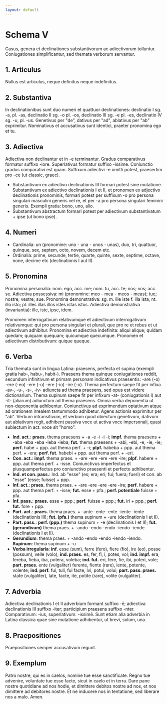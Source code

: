 ```yaml
---
layout: default
---
```


# Schema V

Casus, genera et declinationes substantivorum ac adiectivorum tolluntur. Coniugationes simplificantur, sed themata verborum servantur.

## 1. Articulus

Nullus est articulus, neque definitus neque indefinitus.

## 2. Substantiva

In declinationibus sunt duo numeri et quattuor declinationes: declinatio I sg. -a, pl. -as, declinatio II sg. -o pl. -os, declinatio III sg. -e pl. -es, declinatio IV sg. -u, pl. -us. Genetivus per "de", dativus per "ad", ablativus per "ab" exprimitur. Nominativus et accusativus sunt identici, praeter pronomina ego et tu. 

## 3. Adiectiva

Adiectiva non declinantur et in -e terminantur. Gradus comparativus formatur suffixo -iore. Superlativus formatur suffixo -issime. Coniunctio gradus comparativi est quam. Suffixum adiectivi -e omitti potest, praesertim pro -ce (ut classic, graec). 

- Substantivum ex adiectivo declinationis III formari potest sine mutatione. Substantivum ex adiectivo declinationis I et II, et pronomen ex adjectivo declinationis pronominis, formari potest per suffixum -o pro persona singulari masculini generis vel re, et per -a pro persona singulari feminini generis. Exempli gratia: bono, uno, alio.
- Substantivum abstractum formari potest per adiectivum substantivatum + ipse (ut bono ipse).

## 4. Numeri

- Cardinalia: un (pronomine: uno - una - unos - unas), duo, tri, quattuor, quinque, sex, septem, octo, novem, decem etc.
- Ordinalia: prime, secunde, tertie, quarte, quinte, sexte, septime, octave, none, decime etc (declinationis I aut II).

## 5. Pronomina

Pronomina personalia: nom. ego, acc. me; nom. tu, acc. te; nos; vos; acc. se. Adiectiva possessiva: mi (pronomine: meo - mea - meos - meas); tue; nostre; vestre; sue. Pronomina demonstrativa: sg. m. ille iste f. illa ista, nt. illo isto; pl. illes illas illos istes istas istos. Adiectiva demonstrativa (invariantia): ille, iste, ipse, idem.

Pronomen interrogativum relativumque et adiectivum interrogativum relativumque: qui pro persona singulari et plurali, que pro re et rebus et ut adiectivum adhibitur. Pronomina et adiectiva indefinita: aliqui alique; quidam quedam; quiquam quequam; quicumque quecumque. Pronomen et adiectivum distributivum: quique queque.

## 6. Verba

Tria themata sunt in lingua Latina: praesens, perfecta et supina (exempli gratia hab-, habu-, habit-). Praesens thema quinque coniugationes reddit, secundum infinitivum et primam personam indicativus praesentis: -are (-o) -ere (-eo) -ere (-o) -ere (-io) -ire (-o). Thema perfectum saepe fit per infixa -av-, -u-, -s-, -iv- adiuncta ad thema praesens, sed opus est videre dictionarium. Thema supinum saepe fit per infixum -at- (coniugationis I) aut -it- (aliarum) adiunctum ad thema praesens. Omnia verba deponentia ut non-deponentia adhibentur. Coniunctivus ad exprimendum optativum atque ad orationem irrealem tantummodo adhibetur. Agens actionis exprimitur per "ab". Verbum intransitivum, et verbum quod obiectum genetivum, dativum aut ablativum regit, adhibent passiva voce ut activa voce impersonali, quasi subiectum in act. voce sit "homo".

- **Ind. act.**: **praes.** thema praesens + -a -e -i -i -i; **impf.** thema praesens + -aba -eba -eba -ieba -ieba; **fut.** thema praesens + -abi, -ebi, -e, -ie, -ie; **perf.** habe + ppp. aut thema perf. + -i; **plpf.** habeba + ppp. aut thema perf. + -era; **perf. fut.** habebi + ppp. aut thema perf. + -eri.
- **Con. act.**: **impf.** thema praes. + -are -ere -ere -ere -ire; **plpf.** habere + ppp. aut thema perf. + -isse. Coniunctivus imperfectus et plusquamperfectus pro coniunctivo praesenti et perfecto adhibentur.
- **Ind. et con. pass.**: Ind. ab "esse" (es; era; eri; fui; fuera; fueri) et con. ab "esse" (esse; fuisse) + ppp.
- **Inf. act.**: **praes.** thema praes. + -are -ere -ere -ere -ire; **perf.** habere + ppp. aut thema perf. + -isse; **fut.** esse + pfa.;  **perf. potentiale** fuisse + pfa.
- **Inf. pass.**: **praes.** esse + ppp.; **perf.** fuisse + ppp.; **fut.** iri + ppp.; **perf. fut.** fore + ppp.
- **Part. act.**: **praes.** thema praes. + -ante -ente -ente -iente -iente (declinationis III); **fut. (pfa.)** thema supinum + -ure (declinationis I et II).
- **Part. pass.**: **perf. (ppp.)** thema supinum + -e (declinationis I et II); **fut. (gerundivum)** thema praes. + -ando -endo -endo -iendo -iende (declinationis I et II).
- **Gerundium**: thema praes. + -ando -endo -endo -iendo -iendo. **Supinum**: thema supinum + -u
- **Verba irregularia**: **inf.** esse (sum), ferre (fero), fiere (fio), ire (eo), posse (possum), velle (volo); **ind. praes.** es, fer, fi, i, potes, vol;  **ind. impf.** era, fereba, fieba, iba, potera, voleba; **ind. fut.** eri, fere, fie, ibi, poteri, vole; **part. praes.** ente (vulgaliter) ferente, fiente (rare), iente, potente, volente; **ind. perf.** fui, tuli, fui facte, ivi, potui, volui; **part. pass. praes.** state (vulgaliter), late, facte, ite, potite (rare), volite (vulgaliter).

## 7. Adverbia

Adiectiva declinationis I et II adverbium formant suffixo -ē; adiectiva declinationis III suffixo -iter; participium praesens suffixo -nter. Comparativum: -ius, superlativum: -issimē. Sunt etiam alia adverbia in Latina classica quae sine mutatione adhibentur, ut brevi, solum, una.

## 8. Praepositiones

Praepositiones semper accusativum regunt.

## 9. Exemplum

Patro nostre, qui es in caelos, nomine tue esse sanctificate. Regno tue advenire, voluntate tue esse facte, sicut in caelo et in terra. Dare pane nostre quotidiane ad nos hodie, et dimittere debitos nostre ad nos, et nos dimittere ad debitores nostre. Et ne inducere nos in tentatione, sed liberare nos a malo. Amen.
